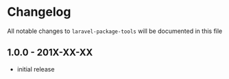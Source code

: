 # Changelog

All notable changes to `laravel-package-tools` will be documented in this file

## 1.0.0 - 201X-XX-XX

- initial release
